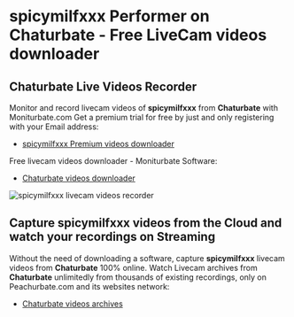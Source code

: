 # spicymilfxxx Performer on Chaturbate - Free LiveCam videos downloader

## Chaturbate Live Videos Recorder

Monitor and record livecam videos of **spicymilfxxx** from **Chaturbate** with Moniturbate.com
Get a premium trial for free by just and only registering with your Email address:
* [spicymilfxxx Premium videos downloader](https://moniturbate.com/request-demo-licence-key.html)

Free livecam videos downloader - Moniturbate Software:
* [Chaturbate videos downloader](https://moniturbate.com/moniturbate-download-software.html)

![spicymilfxxx livecam videos recorder](https://peachurnet.com/templates/moniturbate-software.png)


## Capture spicymilfxxx videos from the Cloud and watch your recordings on Streaming

Without the need of downloading a software, capture **spicymilfxxx** livecam videos from **Chaturbate** 100% online.
Watch Livecam archives from **Chaturbate** unlimitedly from thousands of existing recordings, only on Peachurbate.com and its websites network:
* [Chaturbate videos archives](https://peachurnet.com/)
